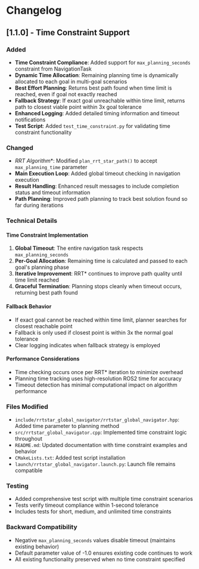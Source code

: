 # Changelog

## [1.1.0] - Time Constraint Support

### Added
- **Time Constraint Compliance**: Added support for `max_planning_seconds` constraint from NavigationTask
- **Dynamic Time Allocation**: Remaining planning time is dynamically allocated to each goal in multi-goal scenarios
- **Best Effort Planning**: Returns best path found when time limit is reached, even if goal not exactly reached
- **Fallback Strategy**: If exact goal unreachable within time limit, returns path to closest viable point within 3x goal tolerance
- **Enhanced Logging**: Added detailed timing information and timeout notifications
- **Test Script**: Added `test_time_constraint.py` for validating time constraint functionality

### Changed
- **RRT* Algorithm**: Modified `plan_rrt_star_path()` to accept `max_planning_time` parameter
- **Main Execution Loop**: Added global timeout checking in navigation execution
- **Result Handling**: Enhanced result messages to include completion status and timeout information
- **Path Planning**: Improved path planning to track best solution found so far during iterations

### Technical Details

#### Time Constraint Implementation
1. **Global Timeout**: The entire navigation task respects `max_planning_seconds`
2. **Per-Goal Allocation**: Remaining time is calculated and passed to each goal's planning phase
3. **Iterative Improvement**: RRT* continues to improve path quality until time limit reached
4. **Graceful Termination**: Planning stops cleanly when timeout occurs, returning best path found

#### Fallback Behavior
- If exact goal cannot be reached within time limit, planner searches for closest reachable point
- Fallback is only used if closest point is within 3x the normal goal tolerance
- Clear logging indicates when fallback strategy is employed

#### Performance Considerations
- Time checking occurs once per RRT* iteration to minimize overhead
- Planning time tracking uses high-resolution ROS2 time for accuracy
- Timeout detection has minimal computational impact on algorithm performance

### Files Modified
- `include/rrtstar_global_navigator/rrtstar_global_navigator.hpp`: Added time parameter to planning method
- `src/rrtstar_global_navigator.cpp`: Implemented time constraint logic throughout
- `README.md`: Updated documentation with time constraint examples and behavior
- `CMakeLists.txt`: Added test script installation
- `launch/rrtstar_global_navigator.launch.py`: Launch file remains compatible

### Testing
- Added comprehensive test script with multiple time constraint scenarios
- Tests verify timeout compliance within 1-second tolerance
- Includes tests for short, medium, and unlimited time constraints

### Backward Compatibility
- Negative `max_planning_seconds` values disable timeout (maintains existing behavior)
- Default parameter value of -1.0 ensures existing code continues to work
- All existing functionality preserved when no time constraint specified